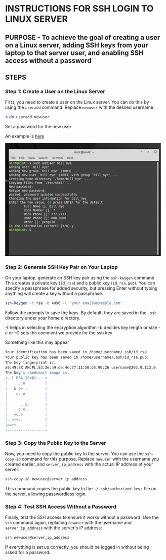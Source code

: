 # INSTRUCTIONS FOR SSH LOGIN TO LINUX SERVER

## PURPOSE - To achieve the goal of creating a user on a Linux server, adding SSH keys from your laptop to that server user, and enabling SSH access without a password

## STEPS 
 
### Step 1: Create a User on the Linux Server

First, you need to create a user on the Linux server. You can do this by using the `useradd` command. Replace `newuser` with the desired username:

```bash
sudo useradd newuser
```

Set a password for the new user

An example is [here](./indycium_doc_prep.png)

![user_add_image](./indycium_doc_prep.png)

### Step 2: Generate SSH Key Pair on Your Laptop

On your laptop, generate an SSH key pair using the `ssh-keygen` command. This creates a private key (`id_rsa`) and a public key (`id_rsa.pub`). You can specify a passphrase for added security, but pressing Enter without typing anything will create a key without a passphrase.

```bash
ssh-keygen -t rsa -b 4096 -C "your_email@example.com"
```

Follow the prompts to save the keys. By default, they are saved in the `.ssh` directory under your home directory.

-t helps in selecting the encryption algorithm
-b decides key length or size
-c or -C sets the comment we provide for the ssh key

Something like this may appear 

```bash
Your identification has been saved in /home/username/.ssh/id_rsa.
Your public key has been saved in /home/username/.ssh/id_rsa.pub.
The key fingerprint is:
a9:49:EX:AM:PL:E3:3e:a9:de:4e:77:11:58:b6:90:26 username@203.0.113.0
The key's randomart image is:
+--[ RSA 2048]----+
|     ..o         |
|   E o= .        |
|    o. o         |
|        ..       |
|      ..S        |
|     o o.        |
|   =o.+.         |
|. =++..          |
|o=++.            |
+-----------------+
```

### Step 3: Copy the Public Key to the Server

Now, you need to copy the public key to the server. You can use the `ssh-copy-id` command for this purpose. Replace `newuser` with the username you created earlier, and `server_ip_address` with the actual IP address of your server:

```bash
ssh-copy-id newuser@server_ip_address
```

This command copies the public key to the `~/.ssh/authorized_keys` file on the server, allowing passwordless login.

### Step 4: Test SSH Access Without a Password

Finally, test the SSH access to ensure it works without a password. Use the `ssh` command again, replacing `newuser` with the username and `server_ip_address` with the server's IP address:

```bash
ssh newuser@server_ip_address
```

If everything is set up correctly, you should be logged in without being asked for a password.



